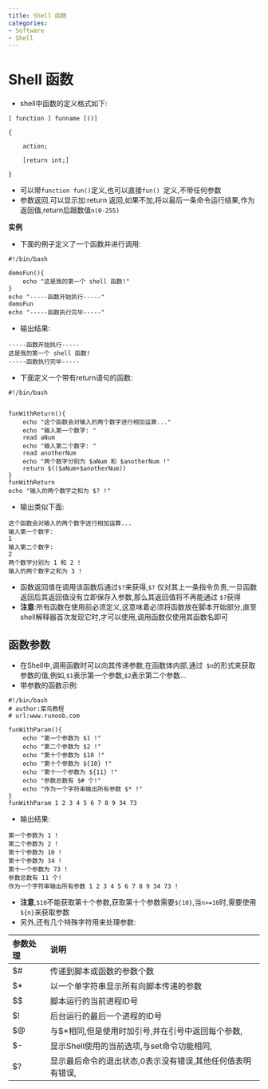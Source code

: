 ```yaml
---
title: Shell 函数
categories:
- Software
- Shell
---
```

# Shell 函数

- shell中函数的定义格式如下:

```shell
[ function ] funname [()]

{

    action;

    [return int;]

}
```

- 可以带`function fun()`定义,也可以直接`fun() `定义,不带任何参数
- 参数返回,可以显示加:return 返回,如果不加,将以最后一条命令运行结果,作为返回值,return后跟数值`n(0-255)`

**实例**

- 下面的例子定义了一个函数并进行调用:

```shell
#!/bin/bash

demoFun(){
    echo "这是我的第一个 shell 函数!"
}
echo "-----函数开始执行-----"
demoFun
echo "-----函数执行完毕-----"
```

- 输出结果:

```
-----函数开始执行-----
这是我的第一个 shell 函数!
-----函数执行完毕-----
```

- 下面定义一个带有return语句的函数:

```shell
#!/bin/bash


funWithReturn(){
    echo "这个函数会对输入的两个数字进行相加运算..."
    echo "输入第一个数字: "
    read aNum
    echo "输入第二个数字: "
    read anotherNum
    echo "两个数字分别为 $aNum 和 $anotherNum !"
    return $(($aNum+$anotherNum))
}
funWithReturn
echo "输入的两个数字之和为 $? !"
```

- 输出类似下面:

```
这个函数会对输入的两个数字进行相加运算...
输入第一个数字:
1
输入第二个数字:
2
两个数字分别为 1 和 2 !
输入的两个数字之和为 3 !
```

- 函数返回值在调用该函数后通过` $? `来获得,`$?` 仅对其上一条指令负责,一旦函数返回后其返回值没有立即保存入参数,那么其返回值将不再能通过 `$?`获得
- **注意**:所有函数在使用前必须定义,这意味着必须将函数放在脚本开始部分,直至shell解释器首次发现它时,才可以使用,调用函数仅使用其函数名即可

## 函数参数

- 在Shell中,调用函数时可以向其传递参数,在函数体内部,通过` $n`的形式来获取参数的值,例如,`$1`表示第一个参数,`$2`表示第二个参数...
- 带参数的函数示例:

```shell
#!/bin/bash
# author:菜鸟教程
# url:www.runoob.com

funWithParam(){
    echo "第一个参数为 $1 !"
    echo "第二个参数为 $2 !"
    echo "第十个参数为 $10 !"
    echo "第十个参数为 ${10} !"
    echo "第十一个参数为 ${11} !"
    echo "参数总数有 $# 个!"
    echo "作为一个字符串输出所有参数 $* !"
}
funWithParam 1 2 3 4 5 6 7 8 9 34 73
```

- 输出结果:

```
第一个参数为 1 !
第二个参数为 2 !
第十个参数为 10 !
第十个参数为 34 !
第十一个参数为 73 !
参数总数有 11 个!
作为一个字符串输出所有参数 1 2 3 4 5 6 7 8 9 34 73 !
```

- **注意**,`$10`不能获取第十个参数,获取第十个参数需要`${10}`,当`n>=10`时,需要使用`${n}`来获取参数
- 另外,还有几个特殊字符用来处理参数:

| 参数处理 | 说明                                                         |
| :------- | :----------------------------------------------------------- |
| $#       | 传递到脚本或函数的参数个数                                   |
| $*       | 以一个单字符串显示所有向脚本传递的参数                       |
| $$       | 脚本运行的当前进程ID号                                       |
| $!       | 后台运行的最后一个进程的ID号                                 |
| $@       | 与$*相同,但是使用时加引号,并在引号中返回每个参数,|
| $-       | 显示Shell使用的当前选项,与set命令功能相同,|
| $?       | 显示最后命令的退出状态,0表示没有错误,其他任何值表明有错误,|